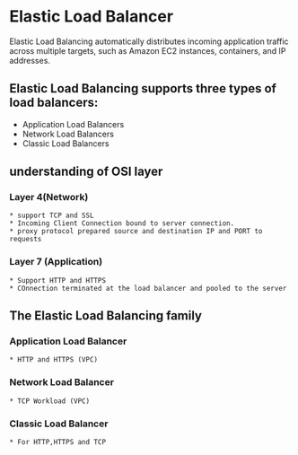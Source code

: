 # Elastic Load Balancer

Elastic Load Balancing automatically distributes incoming application traffic across multiple targets, such as Amazon EC2 instances, containers, and IP addresses. 

## Elastic Load Balancing supports three types of load balancers:
   * Application Load Balancers
   * Network Load Balancers
   * Classic Load Balancers 

## understanding of OSI layer

### Layer 4(Network)
    * support TCP and SSL
    * Incoming Client Connection bound to server connection.
    * proxy protocol prepared source and destination IP and PORT to requests
### Layer 7 (Application)
    * Support HTTP and HTTPS
    * COnnection terminated at the load balancer and pooled to the server

## The Elastic Load Balancing family

### Application Load Balancer
    * HTTP and HTTPS (VPC)
### Network Load Balancer
    * TCP Workload (VPC)
### Classic Load Balancer
    * For HTTP,HTTPS and TCP


